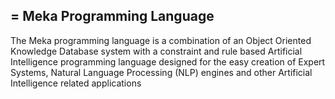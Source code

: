 = Meka Programming Language
-------------------------------------------
The Meka programming language is a combination of an Object Oriented Knowledge Database system with
a constraint and rule based Artificial Intelligence programming language designed for the easy creation
of Expert Systems, Natural Language Processing (NLP) engines and other Artificial Intelligence related
applications